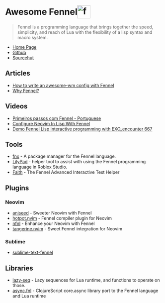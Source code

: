 <h1 style="display: flex; align-items: center;">
  Awesome Fennel
  <img alt="fennel logo" src="https://github.com/adelarsq/awesome-fennel/assets/430272/64a40305-5195-4073-bfd3-f61d629d1279" style="width: 1.5em; height: 1.5em; margin-right: 0.5em;">
</h1>

> Fennel is a programming language that brings together the speed, simplicity, and reach of Lua with the flexibility of a lisp syntax and macro system.

- [Home Page](https://fennel-lang.org)
- [Github](https://github.com/bakpakin/Fennel)
- [Sourcehut](https://sr.ht/~technomancy/fennel)

## Articles

- [How to write an awesome-wm config with Fennel](https://gist.github.com/christoph-frick/d3949076ffc8d23e9350d3ea3b6e00cb)
- [Why Fennel?](https://github.com/nyoom-engineering/nyoom.nvim/blob/main/docs/faq.md#why-fennel)

## Videos

- [Primeiros passos com Fennel - Portuguese](https://www.youtube.com/watch?v=sLWhx3kuxVI&list=PL61kTUcYddBMCrnry2X1gTIguAGjeyHRZ)
- [Configure Neovim In Lisp With Fennel](https://www.youtube.com/watch?v=VC1DhAoRSpg)
- [Demo Fennel Lisp interactive programming with EXO_encounter 667](https://www.youtube.com/watch?v=Qqy9Gqgw6WY)

## Tools

- [fnx](https://github.com/gbaptista/fnx) - A package manager for the Fennel language.
- [LilyPad](https://github.com/Lets-Learn-Lua/LilyPad) - helper tool to assist with using the Fennel programming language in Roblox Studio.
- [Faith](https://git.sr.ht/~technomancy/faith) - The Fennel Advanced Interactive Test Helper

## Plugins

### Neovim

- [aniseed](https://github.com/Olical/aniseed) - Sweeter Neovim with Fennel
- [hotpot.nvim](https://github.com/rktjmp/hotpot.nvim) - Fennel compiler plugin for Neovim
- [nfnl](https://github.com/Olical/nfnl) - Enhance your Neovim with Fennel
- [tangerine.nvim](https://github.com/udayvir-singh/tangerine.nvim) - Sweet Fennel integration for Neovim

### Sublime

- [sublime-text-fennel](https://github.com/gbaptista/sublime-text-fennel)

## Libraries

- [lazy-seq](https://github.com/andreyorst/lazy-seq) - Lazy sequences for Lua runtime, and functions to operate on those.
- [async.fnl](https://gitlab.com/andreyorst/async.fnl) - ClojureScript core.async library port to the Fennel language and Lua runtime

